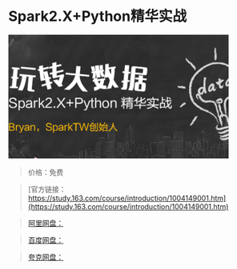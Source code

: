 # Spark2.X+Python精华实战

![img](../../../assets/study163/free/F122A3D44754C651E9C7DDD517DF50FB.png)

> 价格：免费

> [官方链接：https://study.163.com/course/introduction/1004149001.htm](https://study.163.com/course/introduction/1004149001.htm)

> [阿里网盘：]()

> [百度网盘：]()

> [夸克网盘：]()
